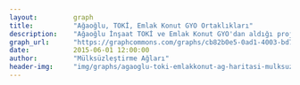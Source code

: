 ```yaml
---
layout:         graph
title:          "Ağaoğlu, TOKİ, Emlak Konut GYO Ortaklıkları"
description:    "Ağaoğlu İnşaat TOKİ ve Emlak Konut GYO'dan aldığı projelerle kendi varlığını inşa etmekte"
graph_url:      "https://graphcommons.com/graphs/cb82b0e5-0ad1-4003-bd74-6b6948dcd876"
date:           2015-06-01 12:00:00
author:         "Mülksüzleştirme Ağları"
header-img:     "img/graphs/agaoglu-toki-emlakkonut-ag-haritasi-mulksuzlestirme-graphcommons.jpg"
---
```

